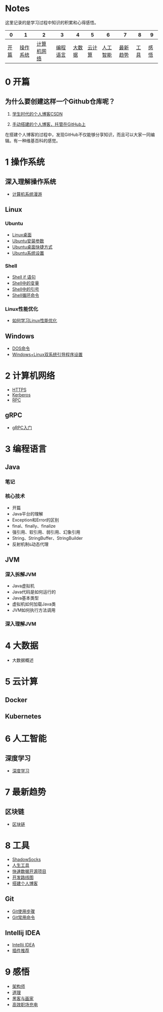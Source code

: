 # Notes

这里记录的是学习过程中知识的积累和心得感悟。

| 0 | 1 | 2 | 3 | 4 | 5 | 6 | 7 | 8 | 9 |
| --- | --- | --- | --- | --- | --- | --- | --- | --- | --- |
| [开篇](#开篇) | [操作系统](#操作系统) | [计算机网络](#计算机网络) | [编程语言](#编程语言) | [大数据](#大数据) | [云计算](#云计算) | [人工智能](#人工智能) | [最新趋势](#最新趋势) | [工具](#工具) | [感悟](#感悟) |

# 0 开篇<span id="开篇"></span>

## 为什么要创建这样一个Github仓库呢？
1. [学生时代的个人博客CSDN](https://blog.csdn.net/Wee_Mita)

2. [手动搭建的个人博客，托管在GitHub上](https://promacanthus.github.io/)

在搭建个人博客的过程中，发现GitHub不仅能够分享知识，而且可以大家一同编辑。有一种维基百科的感觉。

# 1 操作系统<span id="操作系统"></span>
## 深入理解操作系统
- [计算机系统漫游](Notes/操作系统/深入理解计算机系统/计算机系统漫游.md)

## Linux
### Ubuntu
- [Linux桌面](Notes/操作系统/Linux/Ubuntu/Linux桌面)
- [Ubuntu安装参数](Notes/操作系统/Linux/Ubuntu/Ubuntu安装参数.md)
- [Ubuntu桌面快捷方式](Notes/操作系统/Linux/Ubuntu/Ubuntu桌面快捷方式.md)
- [Ubuntu系统设置](Notes/操作系统/Linux/Ubuntu/Ubuntu系统设置.md)

### Shell
- [Shell if 语句](Notes/操作系统/Linux/Shell/Shell-if语句.md)
- [Shell中的变量](Notes/操作系统/Linux/Shell/Shell中的变量.md)
- [Shell中的引号](Notes/操作系统/Linux/Shell/Shell中的引号.md)
- [Shell循环命令](Notes/操作系统/Linux/Shell/Shell循环命令.md)


### Linux性能优化
- [如何学习Linux性能优化](Notes/操作系统/Linux性能优化/01-如何学习Linux性能优化.md)

## Windows
- [DOS命令](Notes/操作系统/Windows/DOS命令.md)
- [Windows+Linux双系统引导程序设置](Notes/操作系统/Windows/Windows+Linux双系统引导程序设置.md)


# 2 计算机网络<span id="计算机网络"></span>
- [HTTPS](Notes/计算机网络/HTTPS.md)
- [Kerberos](Notes/计算机网络/Kerberos.md)
- [RPC](Notes/计算机网络/RPC.md)

## gRPC
- [gRPC入门](Notes/计算机网络/gRPC入门.md)


# 3 编程语言<span id="编程语言"></span>

## Java
### 笔记

### 核心技术
- 开篇
- Java平台的理解
- Exception和Error的区别
- final、finally、finalize
- 强引用、软引用、弱引用、幻象引用
- String、StringBuffer、StringBuilder
- 反射机制`&`动态代理

## JVM
### 深入拆解JVM
- Java虚拟机
- Java代码是如何运行的
- Java基本类型
- 虚拟机如何加载Java类
- JVM如何执行方法调用

### 深入理解JVM

# 4 大数据<span id="大数据"></span>
- 大数据概述


# 5 云计算<span id="云计算"></span>

## Docker

## Kubernetes

# 6 人工智能<span id="人工智能"></span>
## 深度学习
- [深度学习](Notes/人工智能/深度学习概述.md)

# 7 最新趋势<span id="最新趋势"></span>
## 区块链
- [区块链](Notes/最新趋势/图解区块链原理.md)

# 8 工具<span id="工具"></span>
- [ShadowSocks](Notes/工具/ShadowSocks.md)
- [人生工具](Notes/工具/人生工具.md)
- [快速数据开源项目](Notes/工具/快速数据开源项目.md)
- [开发路线图](Notes/工具/开发路线图.md)
- [搭建个人博客](Notes/工具/搭建个人博客.md)

## Git
- [Git使用步骤](Notes/工具/Git/Git使用步骤.md)
- [Git常用命令](Notes/工具/Git/Git常用命令.md)

## Intellij IDEA
- [Intellij IDEA](Notes/工具/Intellij-IDEA/Intellij-IDEA.md)
- [插件推荐](Notes/工具/Intellij-IDEA/插件推荐.md)

# 9 感悟<span id="感悟"></span>
- [架构师](Notes/感悟/架构师.md)
- [道理](Notes/感悟/要明白的几个道理.md)
- [黑客与画家](Notes/感悟/读《黑客与画家》有感.md)
- [高效职场充电](Notes/感悟/高效职场充电.md)
